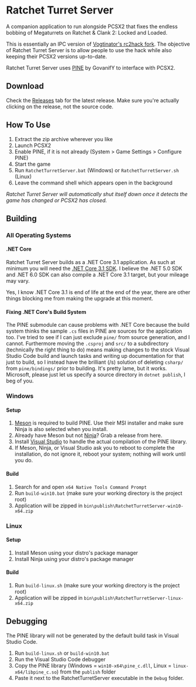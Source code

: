 # Ratchet Turret Server
A companion application to run alongside PCSX2 that fixes the endless bobbing of Megaturrets on Ratchet & Clank 2: Locked and Loaded.

This is essentially an IPC version of [Vogtinator's rc2hack fork](https://github.com/Vogtinator/pcsx2/tree/rc2hack). The objective of Ratchet Turret Server is to allow people to use the hack while also keeping their PCSX2 versions up-to-date.

Ratchet Turret Server uses [PINE](https://github.com/GovanifY/pine) by GovanifY to interface with PCSX2.

## Download
Check the [Releases](https://github.com/RedPanda4552/RatchetTurretServer/releases) tab for the latest release. Make sure you're actually clicking on the release, not the source code.

## How To Use
1. Extract the zip archive wherever you like
2. Launch PCSX2
3. Enable PINE, if it is not already (System > Game Settings > Configure PINE)
4. Start the game
5. Run `RatchetTurretServer.bat` (Windows) or `RatchetTurretServer.sh` (Linux)
6. Leave the command shell which appears open in the background

*Ratchet Turret Server will automatically shut itself down once it detects the game has changed or PCSX2 has closed.*

## Building
### All Operating Systems
#### .NET Core
Ratchet Turret Server builds as a .NET Core 3.1 application. As such at minimum you will need the [.NET Core 3.1 SDK](https://dotnet.microsoft.com/en-us/download/dotnet/3.1). I believe the .NET 5.0 SDK and .NET 6.0 SDK can also compile a .NET Core 3.1 target, but your mileage may vary.

Yes, I know .NET Core 3.1 is end of life at the end of the year, there are other things blocking me from making the upgrade at this moment.

#### Fixing .NET Core's Build System
The PINE submodule can cause problems with .NET Core because the build system thinks the sample `.cs` files in PINE are sources for the application too. I've tried to see if I can just exclude `pine/` from source generation, and I cannot. Furthermore moving the `.csproj` and `src/` to a subdirectory (technically the right thing to do) means making changes to the stock Visual Studio Code build and launch tasks and writing up documentation for that just to build, so I instead have the brilliant (/s) solution of deleting `csharp/` from `pine/bindings/` prior to building. It's pretty lame, but it works. Microsoft, please just let us specify a source directory in `dotnet publish`, I beg of you.

### Windows
#### Setup
1. [Meson](https://github.com/mesonbuild/meson/releases) is required to build PINE. Use their MSI installer and make sure Ninja is also selected when you install.
2. Already have Meson but not [Ninja](https://github.com/ninja-build/ninja/releases)? Grab a release from here.
3. Install [Visual Studio](https://visualstudio.microsoft.com/vs/community/) to handle the actual compilation of the PINE library.
4. If Meson, Ninja, or Visual Studio ask you to reboot to complete the installation, do not ignore it, reboot your system; nothing will work until you do.

#### Build
1. Search for and open `x64 Native Tools Command Prompt`
2. Run `build-win10.bat` (make sure your working directory is the project root)
3. Application will be zipped in `bin\publish\RatchetTurretServer-win10-x64.zip`

### Linux
#### Setup
1. Install Meson using your distro's package manager
2. Install Ninja using your distro's package manager

#### Build
1. Run `build-linux.sh` (make sure your working directory is the project root)
2. Application will be zipped in `bin\publish\RatchetTurretServer-linux-x64.zip`

## Debugging
The PINE library will not be generated by the default build task in Visual Studio Code.
1. Run `build-linux.sh` or `build-win10.bat`
2. Run the Visual Studio Code debugger
3. Copy the PINE library (Windows = `win10-x64\pine_c.dll`, Linux = `linux-x64/libpine_c.so`) from the `publish` folder
4. Paste it next to the RatchetTurretServer executable in the `Debug` folder.
